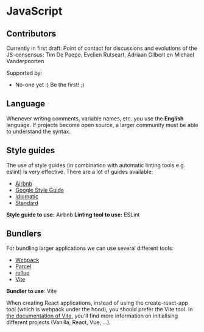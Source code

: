 # JavaScript
## Contributors
Currently in first draft:
Point of contact for discussions and evolutions of the JS-consensus: Tim De Paepe, Evelien Rutseart, Adriaan Gilbert en Michael Vanderpoorten

Supported by:
 - No-one yet :) Be the first! ;)

## Language
Whenever writing comments, variable names, etc. you use the **English** language. If projects become open source, a larger community must be able to understand the syntax.

## Style guides
The use of style guides (in combination with automatic linting tools e.g. eslint) is very effective. There are a lot of guides available:

- [Airbnb](https://github.com/airbnb/javascript)
- [Google Style Guide](https://google.github.io/styleguide/jsguide.html)
- [Idiomatic](https://github.com/rwaldron/idiomatic.js/)
- [Standard](https://github.com/standard/standard)

**Style guide to use:** Airbnb
**Linting tool to use:** ESLint

## Bundlers
For bundling larger applications we can use several different tools:

- [Webpack](https://webpack.js.org/)
- [Parcel](https://parceljs.org/)
- [rollup](https://rollupjs.org/guide/en/)
- [Vite](https://vitejs.dev/)

**Bundler to use**: Vite

When creating React applications, instead of using the create-react-app tool (which is webpack under the hood), you should prefer the Vite tool. In [the documentation of Vite](https://vitejs.dev/guide/#scaffolding-your-first-vite-project), you'll find more information on initialising different projects (Vanilla, React, Vue, ...).
